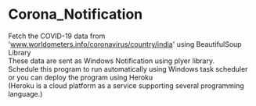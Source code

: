 # Corona_Notification

Fetch the COVID-19 data from 'www.worldometers.info/coronavirus/country/india' using BeautifulSoup Library    
These data are sent as Windows Notification using plyer library.     
Schedule this program to run automatically using Windows task scheduler or you can deploy the program using Heroku     
(Heroku is a cloud platform as a service supporting several programming language.)    

